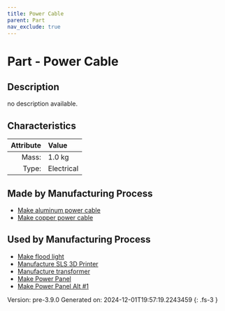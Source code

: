 ```yaml
---
title: Power Cable
parent: Part
nav_exclude: true
---
```

# Part - Power Cable

## Description
no description available.

## Characteristics

| Attribute      | Value |
|--------:|:------|
|Mass:|1.0 kg|
|Type:|Electrical|

## Made by Manufacturing Process

- [Make aluminum power cable](../process/make-aluminum-power-cable.html)
- [Make copper power cable](../process/make-copper-power-cable.html)

## Used by Manufacturing Process

- [Make flood light](../process/make-flood-light.html)
- [Manufacture SLS 3D Printer](../process/manufacture-sls-3d-printer.html)
- [Manufacture transformer](../process/manufacture-transformer.html)
- [Make Power Panel](../process/make-power-panel.html)
- [Make Power Panel Alt #1](../process/make-power-panel-alt--1.html)


Version: pre-3.9.0 Generated on: 2024-12-01T19:57:19.2243459
{: .fs-3 }

